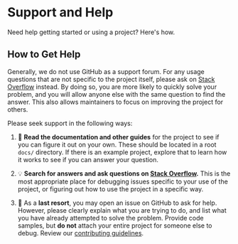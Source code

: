 # Support and Help

Need help getting started or using a project? Here's how.

## How to Get Help

Generally, we do not use GitHub as a support forum. For any usage questions
that are not specific to the project itself, please ask on [Stack
Overflow](https://stackoverflow.com) instead. By doing so, you are more likely
to quickly solve your problem, and you will allow anyone else with the same
question to find the answer. This also allows maintainers to focus on improving
the project for others.

Please seek support in the following ways:

1. :book: **Read the documentation and other guides** for the project to see if
   you can figure it out on your own. These should be located in a root `docs/`
   directory. If there is an example project, explore that to learn how it
   works to see if you can answer your question.

1. :bulb: **Search for answers and ask questions on [Stack
   Overflow](https://stackoverflow.com).** This is the most appropriate place
   for debugging issues specific to your use of the project, or figuring out
   how to use the project in a specific way.

1. :memo: As a **last resort**, you may open an issue on GitHub to ask for
   help. However, please clearly explain what you are trying to do, and list
   what you have already attempted to solve the problem. Provide code samples,
   but **do not** attach your entire project for someone else to debug. Review
   our [contributing
   guidelines](https://github.com/noclocks/.github/blob/main/CONTRIBUTING.md).

